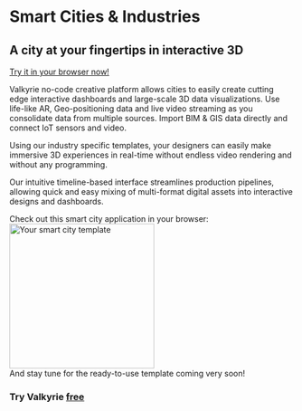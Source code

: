 # Smart Cities & Industries
## A city at your fingertips in interactive 3D

[Try it in your browser now!](/vlk/samples/wip/Test-Manhattan-Project.vpk)

Valkyrie no-code creative platform allows cities to easily create cutting edge interactive dashboards and large-scale 3D data visualizations. Use life-like AR, Geo-positioning data and live video streaming as you consolidate data from multiple sources. Import BIM & GIS data directly and connect IoT sensors and video.  

Using our industry specific templates, your designers can easily make immersive 3D experiences in real-time without endless video rendering and without any programming.  

Our intuitive timeline-based interface streamlines production pipelines, allowing quick and easy mixing of multi-format digital assets into interactive designs and dashboards.  

Check out this smart city application in your browser:  
<a href="https://www.talansoft.com/vlk/samples/wip/Test-Manhattan-Project.vpk"><img src= "https://cdn2.talansoft.com/ftp/img/www/smart-city.png" alt="Your smart city template" width="256"></a>  
And stay tune for the ready-to-use template coming very soon!  

### Try Valkyrie [**free**](https://www.talansoft.com/vlk/downloads)  
